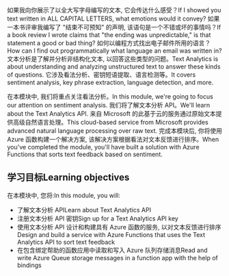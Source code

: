 <span data-ttu-id="aa174-101">如果我向你展示了以全大写字母编写的文本, 它会传达什么感受？</span><span class="sxs-lookup"><span data-stu-id="aa174-101">If I showed you text written in ALL CAPITAL LETTERS, what emotions would it convey?</span></span> <span data-ttu-id="aa174-102">如果一本书评审我编写了 "结束不可预知" 的声明, 该语句是一个不错或坏的事情吗？</span><span class="sxs-lookup"><span data-stu-id="aa174-102">If a book review I wrote claims that "the ending was unpredictable," is that statement a good or bad thing?</span></span> <span data-ttu-id="aa174-103">如何以编程方式找出电子邮件所用的语言？</span><span class="sxs-lookup"><span data-stu-id="aa174-103">How can I find out programmatically what language an email was written in?</span></span> <span data-ttu-id="aa174-104">文本分析是了解并分析非结构化文本, 以回答这些类型的问题。</span><span class="sxs-lookup"><span data-stu-id="aa174-104">Text Analytics is about understanding and analyzing unstructured text to answer these kinds of questions.</span></span> <span data-ttu-id="aa174-105">它涉及看法分析、密钥短语提取、语言检测等。</span><span class="sxs-lookup"><span data-stu-id="aa174-105">It covers sentiment analysis, key phrase extraction, language detection, and more.</span></span>

 <span data-ttu-id="aa174-106">在本模块中, 我们将重点关注看法分析。</span><span class="sxs-lookup"><span data-stu-id="aa174-106">In this module, we're going to focus our attention on sentiment analysis.</span></span> <span data-ttu-id="aa174-107">我们将了解文本分析 API。</span><span class="sxs-lookup"><span data-stu-id="aa174-107">We'll learn about the Text Analytics API.</span></span> <span data-ttu-id="aa174-108">来自 Microsoft 的此基于云的服务通过原始文本提供高级自然语言处理。</span><span class="sxs-lookup"><span data-stu-id="aa174-108">This cloud-based service from Microsoft provides advanced natural language processing over raw text.</span></span> <span data-ttu-id="aa174-109">完成本模块后, 你将使用 Azure 函数构建一个解决方案, 该解决方案根据看法对文本反馈进行排序。</span><span class="sxs-lookup"><span data-stu-id="aa174-109">When you've completed the module, you'll have built a solution with Azure Functions that sorts text feedback based on sentiment.</span></span>

## <a name="learning-objectives"></a><span data-ttu-id="aa174-110">学习目标</span><span class="sxs-lookup"><span data-stu-id="aa174-110">Learning objectives</span></span>  

<span data-ttu-id="aa174-111">在本模块中, 您将:</span><span class="sxs-lookup"><span data-stu-id="aa174-111">In this module, you will:</span></span>

- <span data-ttu-id="aa174-112">了解文本分析 API</span><span class="sxs-lookup"><span data-stu-id="aa174-112">Learn about Text Analytics API</span></span>
- <span data-ttu-id="aa174-113">注册文本分析 API 密钥</span><span class="sxs-lookup"><span data-stu-id="aa174-113">Sign up for a Text Analytics API key</span></span>
- <span data-ttu-id="aa174-114">使用文本分析 API 设计和构建具有 Azure 函数的服务, 以对文本反馈进行排序</span><span class="sxs-lookup"><span data-stu-id="aa174-114">Design and build a service with Azure Functions that uses the Text Analytics API to sort text feedback</span></span>
- <span data-ttu-id="aa174-115">在包含绑定帮助的函数应用中读取和写入 Azure 队列存储消息</span><span class="sxs-lookup"><span data-stu-id="aa174-115">Read and write Azure Queue storage messages in a function app with the help of bindings</span></span>
